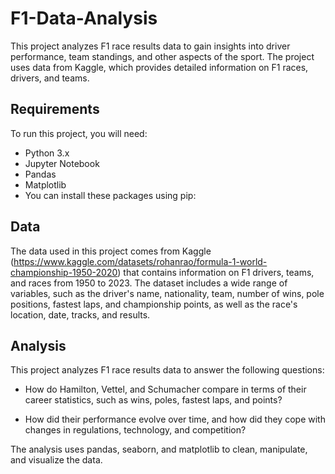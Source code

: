 # F1-Data-Analysis
This project analyzes F1 race results data to gain insights into driver performance, team standings, and other aspects of the sport. The project uses data from Kaggle, which provides detailed information on F1 races, drivers, and teams.

## Requirements
To run this project, you will need:

- Python 3.x
- Jupyter Notebook
- Pandas
- Matplotlib
- You can install these packages using pip:


## Data
The data used in this project comes from Kaggle (https://www.kaggle.com/datasets/rohanrao/formula-1-world-championship-1950-2020) that contains information on F1 drivers, teams, and races from 1950 to 2023. The dataset includes a wide range of variables, such as the driver's name, nationality, team, number of wins, pole positions, fastest laps, and championship points, as well as the race's location, date, tracks, and results.

## Analysis
This project analyzes F1 race results data to answer the following questions:

- How do Hamilton, Vettel, and Schumacher compare in terms of their career statistics, such as wins, poles, fastest laps, and points?

- How did their performance evolve over time, and how did they cope with changes in regulations, technology, and competition?

The analysis uses pandas, seaborn, and matplotlib to clean, manipulate, and visualize the data.
